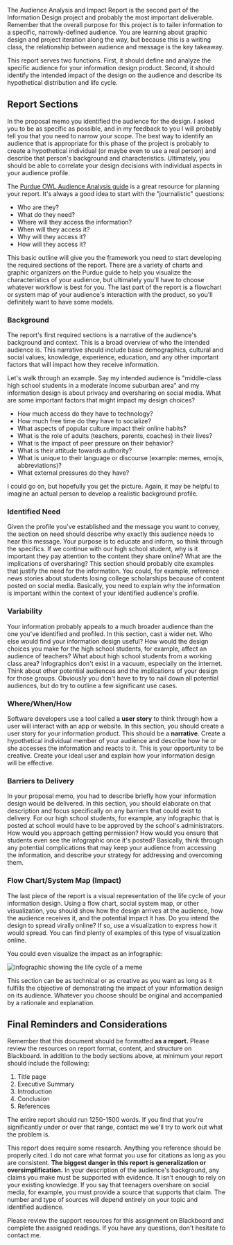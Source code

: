 The Audience Analysis and Impact Report is the second part of the Information Design project and probably the most important deliverable. Remember that the overall purpose for this project is to tailer information to a specific, narrowly-defined audience. You are learning about graphic design and project iteration along the way, but because this is a writing class, the relationship between audience and message is the key takeaway.

This report serves two functions. First, it should define and analyze the specific audience for your information design product. Second, it should identify the intended impact of the design on the audience and describe its hypothetical distribution and life cycle. 

## Report Sections
In the proposal memo you identified the audience for the design. I asked you to be as specific as possible, and in my feedback to you I will probably tell you that you need to narrow your scope. The best way to identify an audience that is appropriate for this phase of the project is probably to create a hypothetical individual (or maybe even to use a real person) and describe that person's background and characteristics. Ultimately, you should be able to correlate your design decisions with individual aspects in your audience profile. 

The [Purdue OWL Audience Analysis guide](https://owl.purdue.edu/owl/subject_specific_writing/professional_technical_writing/audience_analysis/index.html) is a great resource for planning your report. It's always a good idea to start with the "journalistic" questions:
- Who are they?
- What do they need?
- Where will they access the information? 
- When will they access it?
- Why will they access it?
- How will they access it?

This basic outline will give you the framework you need to start developing the required sections of the report. There are a variety of charts and graphic organizers on the Purdue guide to help you visualize the characteristics of your audience, but ultimately you'll have to choose whatever workflow is best for you. The last part of the report is a flowchart or system map of your audience's interaction with the product, so you'll definitely want to have some models.

### Background
The report's first required sections is a narrative of the audience's background and context. This is a broad overview of who the intended audience is. This narrative should include basic demographics, cultural and social values, knowledge, experience, education, and any other important factors that will impact how they receive information. 

Let's walk through an example. Say my intended audience is "middle-class high school students in a moderate income suburban area" and my information design is about privacy and oversharing on social media. What are some important factors that might impact my design choices?

- How much access do they have to technology?
- How much free time do they have to socialize?
- What aspects of popular culture impact their online habits?
- What is the role of adults (teachers, parents, coaches) in their lives?
- What is the impact of peer pressure on their behavior?
- What is their attitude towards authority?
- What is unique to their language or discourse (example: memes, emojis, abbreviations)?
- What external pressures do they have?

I could go on, but hopefully you get the picture. Again, it may be helpful to imagine an actual person to develop a realistic background profile. 

### Identified Need
Given the profile you've established and the message you want to convey, the section on need should describe why exactly this audience needs to hear this message. Your purpose is to educate and inform, so think through the specifics. If we continue with our high school student, why is it important they pay attention to the content they share online? What are the implications of oversharing? This section should probably cite examples that justify the need for the information. You could, for example, reference news stories about students losing college scholarships because of content posted on social media. Basically, you need to explain why the information is important within the context of your identified audience's profile. 

### Variability 
Your information probably appeals to a much broader audience than the one you've identified and profiled. In this section, cast a wider net. Who else would find your information design useful? How would the design choices you make for the high school students, for example, affect an audience of teachers? What about high school students from a working class area? Infographics don't exist in a vacuum, especially on the internet. Think about other potential audiences and the implications of your design for those groups. Obviously you don't have to try to nail down all potential audiences, but do try to outline a few significant use cases.

### Where/When/How
Software developers use a tool called a **user story** to think through how a user will interact with an app or website. In this section, you should create a user story for your information product. This should be a **narrative**. Create a hypothetical individual member of your audience and describe how he or she accesses the information and reacts to it. This is your opportunity to be creative. Create your ideal user and explain how your information design will be effective. 

### Barriers to Delivery
In your proposal memo, you had to describe briefly how your information design would be delivered. In this section, you should elaborate on that description and focus specifically on any barriers that could exist to delivery. For our high school students, for example, any infographic that is posted at school would have to be approved by the school's administrators. How would you approach getting permission? How would you ensure that students even see the infographic once it's posted? Basically, think through any potential complications that may keep your audience from accessing the information, and describe your strategy for addressing and overcoming them. 

### Flow Chart/System Map (Impact)
The last piece of the report is a visual representation of the life cycle of your information design. Using a flow chart, social system map, or other visualization, you should show how the design arrives at the audience, how the audience receives it, and the potential impact it has. Do you intend the design to spread virally online? If so, use a visualization to express how it would spread. You can find plenty of examples of this type of visualization online. 

You could even visualize the impact as an infographic:

![infographic showing the life cycle of a meme](/writ350/major_projects/assets/internetmeme_wm.jpg)

This section can be as technical or as creative as you want as long as it fulfills the objective of demonstrating the impact of your information design on its audience. Whatever you choose should be original and accompanied by a rationale and explanation. 

## Final Reminders and Considerations
Remember that this document should be formatted **as a report.** Please review the resources on report format, content, and structure on Blackboard. In addition to the body sections above, at minimum your report should include the following:
1. Title page
2. Executive Summary
3. Introduction
4. Conclusion
5. References 

The entire report should run 1250-1500 words. If you find that you're significantly under or over that range, contact me we'll try to work out what the problem is.

This report does require some research. Anything you reference should be properly cited. I do not care what format you use for citations as long as you are consistent. **The biggest danger in this report is generalization or oversimplification.** In your description of the audience's background, any claims you make must be supported with evidence. It isn't enough to rely on your existing knowledge. If you say that teenagers overshare on social media, for example, you must provide a source that supports that claim. The number and type of sources will depend entirely on your topic and identified audience.

Please review the support resources for this assignment on Blackboard and complete the assigned readings. If you have any questions, don't hesitate to contact me. 
